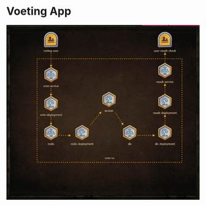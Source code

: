 # Voeting App

![Alt text](https://github.com/sinanguc/Game-of-PODs-of-KodeKloud/blob/main/Voting%20App/architecture.png?raw=true "Architecture")
